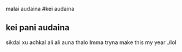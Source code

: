 malai audaina
#kei audaina
## kei pani audaina
sikdai xu
achkal ali ali auna thalo
Imma tryna make this my year ./lol
